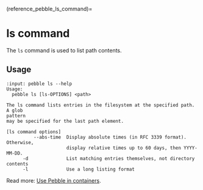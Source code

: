 (reference_pebble_ls_command)=
# ls command

The `ls` command is used to list path contents.

## Usage

<!-- START AUTOMATED OUTPUT -->
```{terminal}
:input: pebble ls --help
Usage:
  pebble ls [ls-OPTIONS] <path>

The ls command lists entries in the filesystem at the specified path. A glob
pattern
may be specified for the last path element.

[ls command options]
          --abs-time  Display absolute times (in RFC 3339 format). Otherwise,
                      display relative times up to 60 days, then YYYY-MM-DD.
      -d              List matching entries themselves, not directory contents
      -l              Use a long listing format
```
<!-- END AUTOMATED OUTPUT -->

Read more: [Use Pebble in containers](../pebble-in-containers.md).
